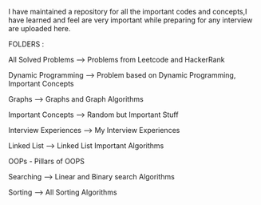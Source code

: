 I have maintained a repository for all the important codes and concepts,I have learned and feel are very important while preparing for any interview are uploaded here.

FOLDERS :

All Solved Problems --> Problems from Leetcode and HackerRank

Dynamic Programming --> Problem based on Dynamic Programming, Important Concepts

Graphs --> Graphs and Graph Algorithms

Important Concepts --> Random but Important Stuff

Interview Experiences --> My Interview Experiences

Linked List --> Linked List Important Algorithms

OOPs - Pillars of OOPS

Searching --> Linear and Binary search Algorithms

Sorting -->  All Sorting Algorithms
